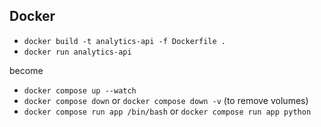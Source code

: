 ## Docker

- `docker build -t analytics-api -f Dockerfile .`
- `docker run analytics-api`

become

- `docker compose up --watch`
- `docker compose down` or `docker compose down -v` (to remove volumes)
- `docker compose run app /bin/bash` or `docker compose run app python`

